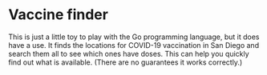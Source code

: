 # Vaccine finder
This is just a little toy to play with the Go programming language,
but it does have a use. It finds the locations for COVID-19 vaccination
in San Diego and search them all to see which ones have doses. This can
help you quickly find out what is available. (There are no guarantees it 
works correctly.)